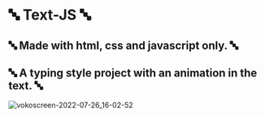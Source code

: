 #  🔤 Text-JS 🔤
## 🔤 Made with html, css and javascript only. 🔤
## 🔤 A typing style project with an animation in the text. 🔤
![vokoscreen-2022-07-26_16-02-52](https://user-images.githubusercontent.com/94203956/181090667-d4b91ed2-5369-4efa-9086-c5af2b03928a.gif)
